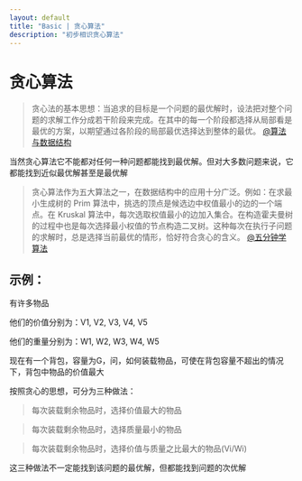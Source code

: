 ```yaml
---
layout: default
title: "Basic | 贪心算法"
description: "初步相识贪心算法"
---
```


# 贪心算法

> 贪心法的基本思想：当追求的目标是一个问题的最优解时，设法把对整个问题的求解工作分成若干阶段来完成。在其中的每一个阶段都选择从局部看是最优的方案，以期望通过各阶段的局部最优选择达到整体的最优。  [@算法与数据结构]()

当然贪心算法它不能都对任何一种问题都能找到最优解。但对大多数问题来说，它都能找到近似最优解甚至是最优解


> 贪心算法作为五大算法之一，在数据结构中的应用十分广泛。例如：在求最小生成树的 Prim 算法中，挑选的顶点是候选边中权值最小的边的一个端点。在 Kruskal 算法中，每次选取权值最小的边加入集合。在构造霍夫曼树的过程中也是每次选择最小权值的节点构造二叉树。这种每次在执行子问题的求解时，总是选择当前最优的情形，恰好符合贪心的含义。  [@五分钟学算法](https://mp.weixin.qq.com/s?__biz=MzUyNjQxNjYyMg==&mid=2247485458&idx=2&sn=d4bf481c32798a62e44bf3fff577a141&chksm=fa0e6793cd79ee85ca8817826af20431eb451e51b83aa55497ba3b6dbe8d4a8de5d7b048a8fa&scene=21#wechat_redirect)

## 示例：

有许多物品

他们的价值分别为：V1, V2, V3, V4, V5

他们的重量分别为：W1, W2, W3, W4, W5

现在有一个背包，容量为G，问，如何装载物品，可使在背包容量不超出的情况下，背包中物品的价值最大

按照贪心的思想，可分为三种做法：

> 每次装载剩余物品时，选择价值最大的物品

> 每次装载剩余物品时，选择质量最小的物品

> 每次装载剩余物品时，选择价值与质量之比最大的物品(Vi/Wi)

这三种做法不一定能找到该问题的最优解，但都能找到问题的次优解